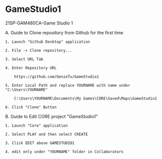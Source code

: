 # GameStudio1
 21SP-GAM480CA-Game Studio 1
 
 A. Guide to Clone repository from Github for the first time
 
	1. Launch "Github Desktop" application
	
	2. File -> Clone repository...
	
	3. Select URL Tab
	
	4. Enter Repository URL
	
		https://github.com/GenieTu/GameStudio1
		
	5. Enter Local Path and replace YOURNAME with name under "C:\Users\YOURNAME"
	
		C:\Users\YOURNAME\Documents\My Games\CORE\Saved\Maps\GameStudio1
		
	6. Click "Clone" Button

B. Guide to Edit CORE project "GameStudio1"

	1. Launch "Core" application
	
	2. Select PLAY and then select CREATE
	
	3. Click EDIT above GAMESTUDIO1
	
	4. edit only under "YOURNAME" folder in Collaborators
